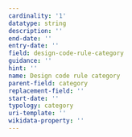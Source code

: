 ```yaml
---
cardinality: '1'
datatype: string
description: ''
end-date: ''
entry-date: ''
field: design-code-rule-category
guidance: ''
hint: ''
name: Design code rule category
parent-field: category
replacement-field: ''
start-date: ''
typology: category
uri-template: ''
wikidata-property: ''
---
```

